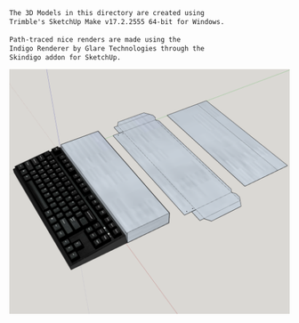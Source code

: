 ```
The 3D Models in this directory are created using 
Trimble's SketchUp Make v17.2.2555 64-bit for Windows. 

Path-traced nice renders are made using the 
Indigo Renderer by Glare Technologies through the 
Skindigo addon for SketchUp.

```
![Origami case](https://raw.githubusercontent.com/caiannello/Pugputer6309/main/Photos/wedge_kb_model.png)
